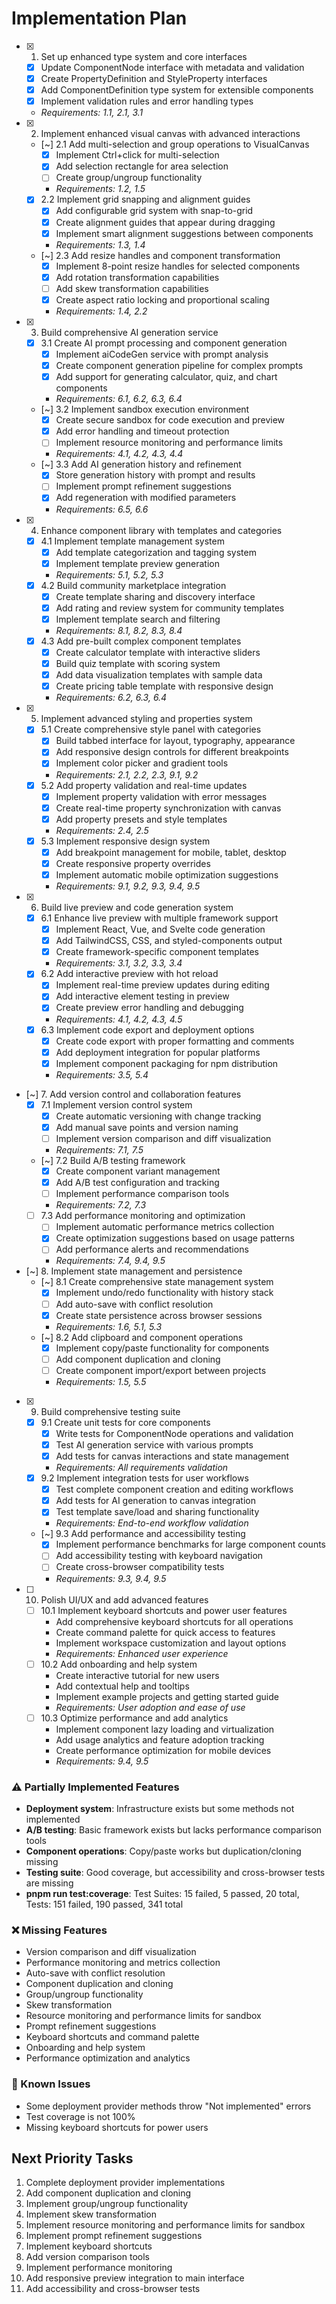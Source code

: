 # Implementation Plan

- [x] 1. Set up enhanced type system and core interfaces
  - [x] Update ComponentNode interface with metadata and validation
  - [x] Create PropertyDefinition and StyleProperty interfaces
  - [x] Add ComponentDefinition type system for extensible components
  - [x] Implement validation rules and error handling types
  - _Requirements: 1.1, 2.1, 3.1_

- [x] 2. Implement enhanced visual canvas with advanced interactions
  - [~] 2.1 Add multi-selection and group operations to VisualCanvas
    - [x] Implement Ctrl+click for multi-selection
    - [x] Add selection rectangle for area selection
    - [ ] Create group/ungroup functionality
    - _Requirements: 1.2, 1.5_
  - [x] 2.2 Implement grid snapping and alignment guides
    - [x] Add configurable grid system with snap-to-grid
    - [x] Create alignment guides that appear during dragging
    - [x] Implement smart alignment suggestions between components
    - _Requirements: 1.3, 1.4_
  - [~] 2.3 Add resize handles and component transformation
    - [x] Implement 8-point resize handles for selected components
    - [x] Add rotation transformation capabilities
    - [ ] Add skew transformation capabilities
    - [x] Create aspect ratio locking and proportional scaling
    - _Requirements: 1.4, 2.2_

- [x] 3. Build comprehensive AI generation service
  - [x] 3.1 Create AI prompt processing and component generation
    - [x] Implement aiCodeGen service with prompt analysis
    - [x] Create component generation pipeline for complex prompts
    - [x] Add support for generating calculator, quiz, and chart components
    - _Requirements: 6.1, 6.2, 6.3, 6.4_
  - [~] 3.2 Implement sandbox execution environment
    - [x] Create secure sandbox for code execution and preview
    - [x] Add error handling and timeout protection
    - [ ] Implement resource monitoring and performance limits
    - _Requirements: 4.1, 4.2, 4.3, 4.4_
  - [~] 3.3 Add AI generation history and refinement
    - [x] Store generation history with prompt and results
    - [ ] Implement prompt refinement suggestions
    - [x] Add regeneration with modified parameters
    - _Requirements: 6.5, 6.6_

- [x] 4. Enhance component library with templates and categories
  - [x] 4.1 Implement template management system
    - [x] Add template categorization and tagging system
    - [x] Implement template preview generation
    - _Requirements: 5.1, 5.2, 5.3_
  - [x] 4.2 Build community marketplace integration
    - [x] Create template sharing and discovery interface
    - [x] Add rating and review system for community templates
    - [x] Implement template search and filtering
    - _Requirements: 8.1, 8.2, 8.3, 8.4_
  - [x] 4.3 Add pre-built complex component templates
    - [x] Create calculator template with interactive sliders
    - [x] Build quiz template with scoring system
    - [x] Add data visualization templates with sample data
    - [x] Create pricing table template with responsive design
    - _Requirements: 6.2, 6.3, 6.4_

- [x] 5. Implement advanced styling and properties system
  - [x] 5.1 Create comprehensive style panel with categories
    - [x] Build tabbed interface for layout, typography, appearance
    - [x] Add responsive design controls for different breakpoints
    - [x] Implement color picker and gradient tools
    - _Requirements: 2.1, 2.2, 2.3, 9.1, 9.2_
  - [x] 5.2 Add property validation and real-time updates
    - [x] Implement property validation with error messages
    - [x] Create real-time property synchronization with canvas
    - [x] Add property presets and style templates
    - _Requirements: 2.4, 2.5_
  - [x] 5.3 Implement responsive design system
    - [x] Add breakpoint management for mobile, tablet, desktop
    - [x] Create responsive property overrides
    - [x] Implement automatic mobile optimization suggestions
    - _Requirements: 9.1, 9.2, 9.3, 9.4, 9.5_

- [x] 6. Build live preview and code generation system
  - [x] 6.1 Enhance live preview with multiple framework support
    - [x] Implement React, Vue, and Svelte code generation
    - [x] Add TailwindCSS, CSS, and styled-components output
    - [x] Create framework-specific component templates
    - _Requirements: 3.1, 3.2, 3.3, 3.4_
  - [x] 6.2 Add interactive preview with hot reload
    - [x] Implement real-time preview updates during editing
    - [x] Add interactive element testing in preview
    - [x] Create preview error handling and debugging
    - _Requirements: 4.1, 4.2, 4.3, 4.5_
  - [x] 6.3 Implement code export and deployment options
    - [x] Create code export with proper formatting and comments
    - [x] Add deployment integration for popular platforms
    - [x] Implement component packaging for npm distribution
    - _Requirements: 3.5, 5.4_

- [~] 7. Add version control and collaboration features
  - [x] 7.1 Implement version control system
    - [x] Create automatic versioning with change tracking
    - [x] Add manual save points and version naming
    - [ ] Implement version comparison and diff visualization
    - _Requirements: 7.1, 7.5_
  - [~] 7.2 Build A/B testing framework
    - [x] Create component variant management
    - [x] Add A/B test configuration and tracking
    - [ ] Implement performance comparison tools
    - _Requirements: 7.2, 7.3_
  - [ ] 7.3 Add performance monitoring and optimization
    - [ ] Implement automatic performance metrics collection
    - [x] Create optimization suggestions based on usage patterns
    - [ ] Add performance alerts and recommendations
    - _Requirements: 7.4, 9.4, 9.5_

- [~] 8. Implement state management and persistence
  - [~] 8.1 Create comprehensive state management system
    - [x] Implement undo/redo functionality with history stack
    - [ ] Add auto-save with conflict resolution
    - [x] Create state persistence across browser sessions
    - _Requirements: 1.6, 5.1, 5.3_
  - [~] 8.2 Add clipboard and component operations
    - [x] Implement copy/paste functionality for components
    - [ ] Add component duplication and cloning
    - [ ] Create component import/export between projects
    - _Requirements: 1.5, 5.5_

- [x] 9. Build comprehensive testing suite
  - [x] 9.1 Create unit tests for core components
    - [x] Write tests for ComponentNode operations and validation
    - [x] Test AI generation service with various prompts
    - [x] Add tests for canvas interactions and state management
    - _Requirements: All requirements validation_
  - [x] 9.2 Implement integration tests for user workflows
    - [x] Test complete component creation and editing workflows
    - [x] Add tests for AI generation to canvas integration
    - [x] Test template save/load and sharing functionality
    - _Requirements: End-to-end workflow validation_
  - [~] 9.3 Add performance and accessibility testing
    - [x] Implement performance benchmarks for large component counts
    - [ ] Add accessibility testing with keyboard navigation
    - [ ] Create cross-browser compatibility tests
    - _Requirements: 9.3, 9.4, 9.5_

- [ ] 10. Polish UI/UX and add advanced features
  - [ ] 10.1 Implement keyboard shortcuts and power user features
    - Add comprehensive keyboard shortcuts for all operations
    - Create command palette for quick access to features
    - Implement workspace customization and layout options
    - _Requirements: Enhanced user experience_
  - [ ] 10.2 Add onboarding and help system
    - Create interactive tutorial for new users
    - Add contextual help and tooltips
    - Implement example projects and getting started guide
    - _Requirements: User adoption and ease of use_
  - [ ] 10.3 Optimize performance and add analytics
    - Implement component lazy loading and virtualization
    - Add usage analytics and feature adoption tracking
    - Create performance optimization for mobile devices
    - _Requirements: 9.4, 9.5_

### ⚠️ Partially Implemented Features

- **Deployment system**: Infrastructure exists but some methods not implemented
- **A/B testing**: Basic framework exists but lacks performance comparison tools
- **Component operations**: Copy/paste works but duplication/cloning missing
- **Testing suite**: Good coverage, but accessibility and cross-browser tests are missing
- **pnpm run test:coverage**: Test Suites: 15 failed, 5 passed, 20 total, Tests:       151 failed, 190 passed, 341 total

### ❌ Missing Features

- Version comparison and diff visualization
- Performance monitoring and metrics collection
- Auto-save with conflict resolution
- Component duplication and cloning
- Group/ungroup functionality
- Skew transformation
- Resource monitoring and performance limits for sandbox
- Prompt refinement suggestions
- Keyboard shortcuts and command palette
- Onboarding and help system
- Performance optimization and analytics

### 🔧 Known Issues

- Some deployment provider methods throw "Not implemented" errors
- Test coverage is not 100%
- Missing keyboard shortcuts for power users

## Next Priority Tasks

1. Complete deployment provider implementations
2. Add component duplication and cloning
3. Implement group/ungroup functionality
4. Implement skew transformation
5. Implement resource monitoring and performance limits for sandbox
6. Implement prompt refinement suggestions
7. Implement keyboard shortcuts
8. Add version comparison tools
9. Implement performance monitoring
10. Add responsive preview integration to main interface
11. Add accessibility and cross-browser tests